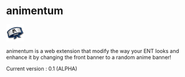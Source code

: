 # animentum
![Icon](https://github.com/0lbap/animentum/blob/758711292aefd5f60fd5adcd4a8c264d7ef2fd40/icons/logo-48.png)

animentum is a web extension that modify the way your ENT looks and enhance it by changing the front banner to a random anime banner!

Current version : 0.1 (ALPHA)
